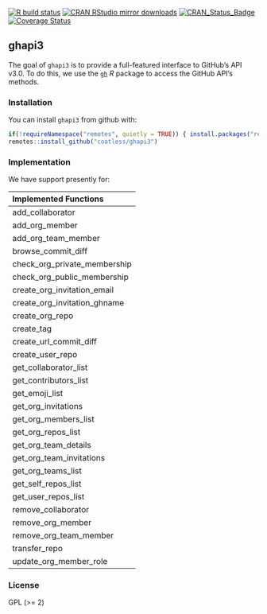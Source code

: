 
<!-- README.md is generated from README.Rmd. Please edit that file -->

<!-- badges: start -->

[![R build
status](https://github.com/coatless/ghapi3/workflows/R-CMD-check/badge.svg)](https://github.com/coatless/ghapi3/actions)
[![CRAN RStudio mirror
downloads](http://cranlogs.r-pkg.org/badges/ghapi3)](http://www.r-pkg.org/pkg/ghapi3)
[![CRAN\_Status\_Badge](http://www.r-pkg.org/badges/version/ghapi3)](https://cran.r-project.org/package=ghapi3)
[![Coverage
Status](https://img.shields.io/codecov/c/github/coatless/ghapi3/master.svg)](https://codecov.io/github/coatless/ghapi3?branch=master)
<!-- badges: end -->

## ghapi3

The goal of `ghapi3` is to provide a full-featured interface to GitHub’s
API v3.0. To do this, we use the [`gh`](https://github.com/r-lib/gh) *R*
package to access the GitHub API’s methods.

### Installation

You can install `ghapi3` from github with:

``` r
if(!requireNamespace("remotes", quietly = TRUE)) { install.packages("remotes") }
remotes::install_github("coatless/ghapi3")
```

### Implementation

We have support presently for:

| Implemented Functions           |
| :------------------------------ |
| add\_collaborator               |
| add\_org\_member                |
| add\_org\_team\_member          |
| browse\_commit\_diff            |
| check\_org\_private\_membership |
| check\_org\_public\_membership  |
| create\_org\_invitation\_email  |
| create\_org\_invitation\_ghname |
| create\_org\_repo               |
| create\_tag                     |
| create\_url\_commit\_diff       |
| create\_user\_repo              |
| get\_collaborator\_list         |
| get\_contributors\_list         |
| get\_emoji\_list                |
| get\_org\_invitations           |
| get\_org\_members\_list         |
| get\_org\_repos\_list           |
| get\_org\_team\_details         |
| get\_org\_team\_invitations     |
| get\_org\_teams\_list           |
| get\_self\_repos\_list          |
| get\_user\_repos\_list          |
| remove\_collaborator            |
| remove\_org\_member             |
| remove\_org\_team\_member       |
| transfer\_repo                  |
| update\_org\_member\_role       |

### License

GPL (\>= 2)
